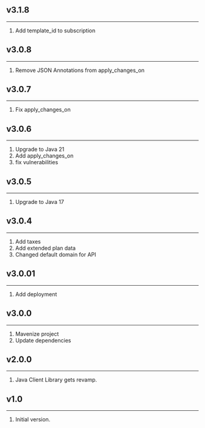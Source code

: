 ## v3.1.8
***
1. Add template_id to subscription

## v3.0.8
***
1. Remove JSON Annotations from apply_changes_on

## v3.0.7
***
1. Fix apply_changes_on

## v3.0.6
***
1. Upgrade to Java 21
2. Add apply_changes_on
3. fix vulnerabilities

## v3.0.5
***
1. Upgrade to Java 17

## v3.0.4
***
1. Add taxes
2. Add extended plan data
3. Changed default domain for API

## v3.0.01
***
1. Add deployment

## v3.0.0
***
1. Mavenize project
2. Update dependencies

## v2.0.0
***
1. Java Client Library gets revamp.

## v1.0
***
1. Initial version.
